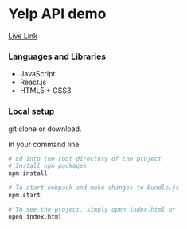 # Yelp API demo
[Live Link](http://liam-zhang.com/Rowan-Technology/)

### Languages and Libraries
* JavaScript
* React.js
* HTML5 + CSS3

### Local setup
git clone or download.

In your command line

```sh
# cd into the root directory of the project
# Install npm packages
npm install

# To start webpack and make changes to bundle.js
npm start

# To see the project, simply open index.html or
open index.html
